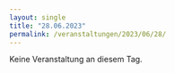 ```yaml
---
layout: single
title: "28.06.2023"
permalink: /veranstaltungen/2023/06/28/
---
```


Keine Veranstaltung an diesem Tag.
